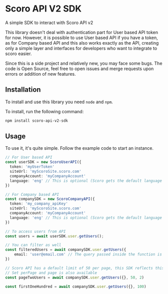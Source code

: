 # Scoro API V2 SDK

A simple SDK to interact with Scoro API v2

This library doesn't deal with authentication part for User based API token for now. However, it is possible to use User based API if you have a token, as for Company based API and this also works exactly as the API, creating only a simple layer and interfaces for developers who want to integrate to scoro easier.

Since this is a side project and relatively new, you may face some bugs. The code is Open Source, feel free to open issues and merge requests upon errors or addition of new features.

## Installation

To install and use this library you need `node` and `npm`.

To install, run the following command:
```bash
npm install scoro-api-v2-sdk
```

## Usage

To use it, it's quite simple. Follow the example code to start an instance.

```ts
// For User based API
const userSDK = new ScoroUserAPI({
  token: 'myUserToken'
  siteUrl: 'myScoroSite.scoro.com'
  companyAccount: 'myCompanyAccount'
  language: 'eng' // This is optional (Scoro gets the default language from User if not set)
})

// For Company based API
const companySDK = new ScoroCompanyAPI({
  token: 'my_company_apiKey'
  siteUrl: 'myScoroSite.scoro.com'
  companyAccount: 'myCompanyAccount'
  language: 'eng' // This is optional (Scoro gets the default language from Company if not set)
})

// To access users from API
const users = await userSDK.user.getUsers();

// You can filter as well
const filteredUsers = await companySDK.user.getUsers({
    email: 'user@email.com' // The query passed inside the function is passing to the API inside the filters object
})

// Scoro API has a default limit of 50 per page, this SDK reflects this behavior
// Set perPage and page is also available
const pageTwoUsers = await companySDK.user.getUsers({}, 50, 2)

const firstOneHundred = await companySDK.user.getUsers({}, 100)
```
